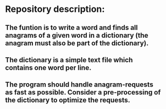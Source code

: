 # Repository description:

## The funtion is to write a word and finds all anagrams of a given word in a dictionary (the anagram must also be part of the dictionary).

## The dictionary is a simple text file which contains one word per line.

## The program should handle anagram-requests as fast as possible. Consider a pre-processing of the dictionary to optimize the requests.